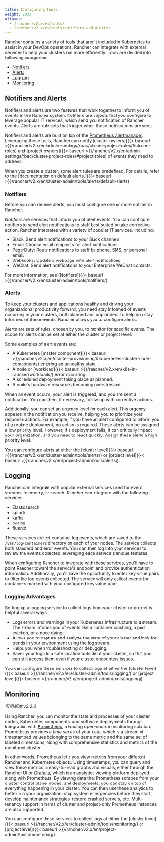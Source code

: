 ```yaml
---
title: Configuring Tools
weight: 2033
aliases:
  - /rancher/v2.x/en/tools/
  - /rancher/v2.x/en/tools/notifiers-and-alerts/
---
```


Rancher contains a variety of tools that aren't included in Kubernetes to assist in your DevOps operations. Rancher can integrate with external services to help your clusters run more efficiently. Tools are divided into following categories:

<!-- TOC -->

- [Notifiers](#notifiers)
- [Alerts](#alerts)
- [Logging](#logging)
- [Monitoring](#monitoring)

<!-- /TOC -->

## Notifiers and Alerts

Notifiers and alerts are two features that work together to inform you of events in the Rancher system. Notifiers are objects that you configure to leverage popular IT services, which send you notification of Rancher events. Alerts are rule sets that trigger when those notifications are sent.

Notifiers and alerts are built on top of the [Prometheus Alertmanager](https://prometheus.io/docs/alerting/alertmanager/). Leveraging these tools, Rancher can notify [cluster owners]({{< baseurl >}}/rancher/v2.x/en/admin-settings/rbac/cluster-project-roles/#cluster-roles) and [project owners]({{< baseurl >}}/rancher/v2.x/en/admin-settings/rbac/cluster-project-roles/#project-roles) of events they need to address.

When you create a cluster, some alert rules are predefined. For details, refer to the [documentation on default alerts.]({{< baseurl >}}/rancher/v2.x/en/cluster-admin/tools/alerts/default-alerts)

### Notifiers

Before you can receive alerts, you must configure one or more notifier in Rancher.

_Notifiers_ are services that inform you of alert events. You can configure notifiers to send alert notifications to staff best suited to take corrective action. Rancher integrates with a variety of popular IT services, including:

- Slack: Send alert notifications to your Slack channels.
- Email: Choose email recipients for alert notifications.
- PagerDuty: Route notifications to staff by phone, SMS, or personal email.
- Webhooks: Update a webpage with alert notifications.
- WeChat: Send alert notifications to your Enterprise WeChat contacts.

For more information, see [Notifiers]({{< baseurl >}}/rancher/v2.x/en/cluster-admin/tools/notifiers/).

### Alerts

To keep your clusters and applications healthy and driving your organizational productivity forward, you need stay informed of events occurring in your clusters, both planned and unplanned. To help you stay informed of these events, Rancher allows you to configure alerts.

_Alerts_ are sets of rules, chosen by you, to monitor for specific events. The scope for alerts can be set at either the cluster or project level.

Some examples of alert events are:

- A Kubernetes [master component]({{< baseurl >}}/rancher/v2.x/en/cluster-provisioning/#kubernetes-cluster-node-components) entering an unhealthy state.
- A node or [workload]({{< baseurl >}}/rancher/v2.x/en/k8s-in-rancher/workloads/) error occurring.
- A scheduled deployment taking place as planned.
- A node's hardware resources becoming overstressed.

When an event occurs, your alert is triggered, and you are sent a notification. You can then, if necessary, follow up with corrective actions.

Additionally, you can set an urgency level for each alert. This urgency appears in the notification you receive, helping you to prioritize your response actions. For example, if you have an alert configured to inform you of a routine deployment, no action is required. These alerts can be assigned a low priority level. However, if a deployment fails, it can critically impact your organization, and you need to react quickly. Assign these alerts a high priority level.

You can configure alerts at either the [cluster level]({{< baseurl >}}/rancher/v2.x/en/cluster-admin/tools/alerts/) or [project level]({{< baseurl >}}/rancher/v2.x/en/project-admin/tools/alerts/).


## Logging

Rancher can integrate with popular external services used for event streams, telemetry, or search. Rancher can integrate with the following services:

- Elasticsearch
- splunk
- kafka
- syslog
- fluentd

These services collect container log events, which are saved to the `/var/log/containers` directory on each of your nodes. The service collects both standard and error events. You can then log into your services to review the events collected, leveraging each service's unique features.

When configuring Rancher to integrate with these services, you'll have to point Rancher toward the service's endpoint and provide authentication information. Additionally, you'll have the opportunity to enter key value pairs to filter the log events collected. The service will only collect events for containers marked with your configured key value pairs.

### Logging Advantages

Setting up a logging service to collect logs from your cluster or project is helpful several ways:

- Logs errors and warnings in your Kubernetes infrastructure to a stream. The stream informs you of events like a container crashing, a pod eviction, or a node dying.
- Allows you to capture and analyze the state of your cluster and look for trends in your environment using the log stream.
- Helps you when troubleshooting or debugging.
- Saves your logs to a safe location outside of your cluster, so that you can still access them even if your cluster encounters issues.

You can configure these services to collect logs at either the [cluster level]({{< baseurl >}}/rancher/v2.x/en/cluster-admin/tools/logging/) or [project level]({{< baseurl >}}/rancher/v2.x/en/project-admin/tools/logging/).

## Monitoring

_可用版本 v2.2.0_

Using Rancher, you can monitor the state and processes of your cluster nodes, Kubernetes components, and software deployments through integration with [Prometheus](https://prometheus.io/), a leading open-source monitoring solution. Prometheus provides a _time series_ of your data, which is a stream of timestamped values belonging to the same metric and the same set of labeled dimensions, along with comprehensive statistics and metrics of the monitored cluster.

In other words, Prometheus let's you view metrics from your different Rancher and Kubernetes objects. Using timestamps, you can query and view these metrics in easy-to-read graphs and visuals, either through the Rancher UI or [Grafana](https://grafana.com/), which is an analytics viewing platform deployed along with Prometheus. By viewing data that Prometheus scrapes from your cluster control plane, nodes, and deployments, you can stay on top of everything happening in your cluster. You can then use these analytics to better run your organization: stop system emergencies before they start, develop maintenance strategies, restore crashed servers, etc.  Multi-tenancy support in terms of cluster and project-only Prometheus instances are also supported.

You can configure these services to collect logs at either the [cluster level]({{< baseurl >}}/rancher/v2.x/en/cluster-admin/tools/monitoring/) or [project level]({{< baseurl >}}/rancher/v2.x/en/project-admin/tools/monitoring/).
